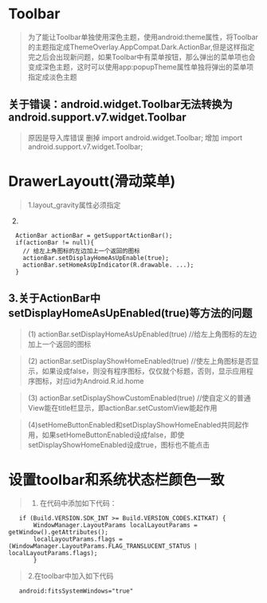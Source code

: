 Toolbar
===
> 为了能让Toolbar单独使用深色主题，使用android:theme属性，将Toolbar的主题指定成ThemeOverlay.AppCompat.Dark.ActionBar,但是这样指定完之后会出现新问题，如果Toolbar中有菜单按钮，那么弹出的菜单项也会变成深色主题，这时可以使用app:popupTheme属性单独将弹出的菜单项指定成淡色主题

关于错误：android.widget.Toolbar无法转换为android.support.v7.widget.Toolbar
---
>原因是导入库错误
删掉
import android.widget.Toolbar;
增加 
import android.support.v7.widget.Toolbar;

DrawerLayoutt(滑动菜单)
===
>1.layout_gravity属性必须指定

2.
```
  ActionBar actionBar = getSupportActionBar();
  if(actionBar != null){
    // 给左上角图标的左边加上一个返回的图标
    actionBar.setDisplayHomeAsUpEnable(true);
    actionBar.setHomeAsUpIndicator(R.drawable. ...);
  }
```
3.关于ActionBar中setDisplayHomeAsUpEnabled(true)等方法的问题
---
>(1) actionBar.setDisplayHomeAsUpEnabled(true)    //给左上角图标的左边加上一个返回的图标 

>(2) actionBar.setDisplayShowHomeEnabled(true)   //使左上角图标是否显示，如果设成false，则没有程序图标，仅仅就个标题，否则，显示应用程序图标，对应id为Android.R.id.home

>(3) actionBar.setDisplayShowCustomEnabled(true)  //使自定义的普通View能在title栏显示，即actionBar.setCustomView能起作用

>(4)setHomeButtonEnabled和setDisplayShowHomeEnabled共同起作用，如果setHomeButtonEnabled设成false，即使setDisplayShowHomeEnabled设成true，图标也不能点击

设置toolbar和系统状态栏颜色一致
===
>1. 在代码中添加如下代码：
```
   if (Build.VERSION.SDK_INT >= Build.VERSION_CODES.KITKAT) {
       WindowManager.LayoutParams localLayoutParams = getWindow().getAttributes();
       localLayoutParams.flags = (WindowManager.LayoutParams.FLAG_TRANSLUCENT_STATUS | localLayoutParams.flags);
       }
```
>2.在toolbar中加入如下代码
```
   android:fitsSystemWindows="true"
```
